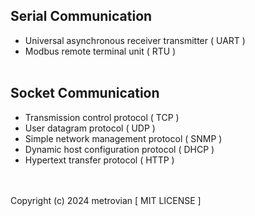 ## Serial Communication ##
- Universal asynchronous receiver transmitter ( UART )
- Modbus remote terminal unit ( RTU )
<br/></br>
## Socket Communication ##
- Transmission control protocol ( TCP )
- User datagram protocol ( UDP )
- Simple network management protocol ( SNMP )
- Dynamic host configuration protocol ( DHCP )
- Hypertext transfer protocol ( HTTP )

<br/></br>
Copyright (c) 2024 metrovian [ MIT LICENSE ]
